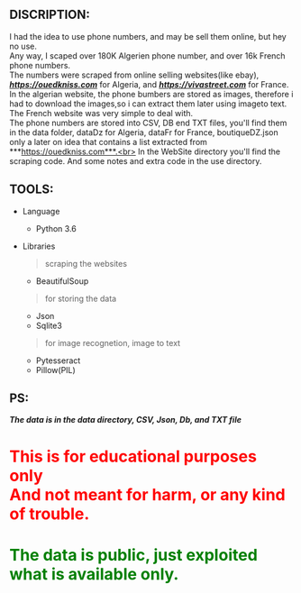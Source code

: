 DISCRIPTION:
-
I had the idea to use phone numbers, and may be sell them online,
but hey no use.<br>
Any way, I scaped over 180K Algerien phone number, and over 16k French phone numbers.<br>
The numbers were scraped from online selling websites(like ebay),
***https://ouedkniss.com*** for Algeria, and ***https://vivastreet.com*** for France. In the algerian website, the phone bumbers are stored as images, therefore i had to download the images,so i can extract them later using imageto text. The French website was very simple to deal with.<br>
The phone numbers are stored into CSV, DB end TXT files, you'll find them in the data folder, dataDz for Algeria, dataFr for France, boutiqueDZ.json only a later on idea that contains a list extracted from ***https://ouedkniss.com***.<br>
In the WebSite directory you'll find the scraping code. And some notes and extra code in the use directory.


TOOLS:
-
* Language
	* Python 3.6

* Libraries
	> scraping the websites
	* BeautifulSoup
	> for storing the data
	* Json
	* Sqlite3
	> for image recognetion, image to text
	* Pytesseract
	* Pillow(PIL)


PS:
-
***The data is in the data directory, CSV, Json, Db, and TXT file***

<h1 style="color:red;">This is for educational purposes only<br>And not meant for harm, or any kind of trouble.</h1>

<h1 style="color:green;">The data is public, just exploited what is available only.</h1>